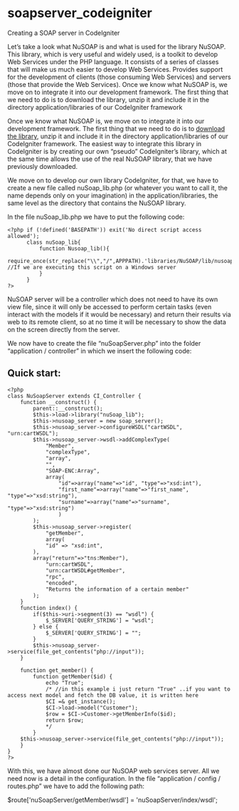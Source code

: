 soapserver_codeigniter
======================

Creating a SOAP server in CodeIgniter

Let’s take a look what NuSOAP is and what is used for the library NuSOAP. This library, which is very useful and widely used, is a toolkit to develop Web Services under the PHP language. It consists of a series of classes that will make us much easier to develop Web Services. Provides support for the development of clients (those consuming Web Services) and servers (those that provide the Web Services). Once we know what NuSOAP is, we move on to integrate it into our development framework. The first thing that we need to do is to download the library, unzip it and include it in the directory application/libraries of our CodeIgniter framework

Once we know what NuSOAP is, we move on to integrate it into our development framework. The first thing that we need to do is to <a href="http://sourceforge.net/projects/nusoap/files/nusoap/0.7.3/nusoap-0.7.3.zip/download" target="_blank">download the library</a>, unzip it and include it in the directory application/libraries of our CodeIgniter framework. The easiest way to integrate this library in CodeIgniter is by creating our own “pseudo” CodeIgniter’s library, which at the same time allows the use of the real NuSOAP library, that we have previously downloaded. 

We move on to develop our own library CodeIgniter, for that, we have to create a new file called nuSoap_lib.php (or whatever you want to call it, the name depends only on your imagination) in the application/libraries, the same level as the directory that contains the NuSOAP library.

In the file nuSoap_lib.php we have to put the following code:

```
<?php if (!defined('BASEPATH')) exit('No direct script access allowed');
      class nuSoap_lib{
          function Nusoap_lib(){
               require_once(str_replace("\\","/",APPPATH).'libraries/NuSOAP/lib/nusoap'.EXT); //If we are executing this script on a Windows server
          }
      }
?>
```

NuSOAP server will be a controller which does not need to have its own view file, since it will only be accessed to perform certain tasks (even interact with the models if it would be necessary) and return their results via web to its remote client, so at no time it will be necessary to show the data on the screen directly from the server.

We now have to create the file “nuSoapServer.php” into the folder “application / controller” in which we insert the following code:


## Quick start:
```
<?php
class NuSoapServer extends CI_Controller {
	function __construct() {
		parent::__construct();
		$this->load->library("nuSoap_lib");
		$this->nusoap_server = new soap_server();
		$this->nusoap_server->configureWSDL("cartWSDL", "urn:cartWSDL");
		$this->nusoap_server->wsdl->addComplexType(
			"Member",
			"complexType",
			"array",
			"",
			"SOAP-ENC:Array",
			array(
				"id"=>array("name"=>"id", "type"=>"xsd:int"),
				"first_name"=>array("name"=>"first_name", "type"=>"xsd:string"),
				"surname"=>array("name"=>"surname", "type"=>"xsd:string")
				)
		);
		$this->nusoap_server->register(
			"getMember",
			array(
			"id" => "xsd:int",
		),
		array("return"=>"tns:Member"),
			"urn:cartWSDL",
			"urn:cartWSDL#getMember",
			"rpc",
			"encoded",
			"Returns the information of a certain member"
		);
	}
	function index() {
		if($this->uri->segment(3) == "wsdl") {
			$_SERVER['QUERY_STRING'] = "wsdl";
		} else {
			$_SERVER['QUERY_STRING'] = "";
		}
		$this->nusoap_server->service(file_get_contents("php://input"));
	}
	
	function get_member() {
		function getMember($id) {
			echo "True";
			/* //in this example i just return "True" ..if you want to access next model and fetch the DB value, it is written here
			$CI =& get_instance();
			$CI->load->model("Customer");
			$row = $CI->Customer->getMemberInfo($id);
			return $row;
			*/
		}
	$this->nusoap_server->service(file_get_contents("php://input"));
	}
}
?>

```

With this, we have almost done our NuSOAP web services server. All we need now is a detail in the configuration. In the file “application / config / routes.php” we have to add the following path:

$route['nuSoapServer/getMember/wsdl'] = 'nuSoapServer/index/wsdl';
